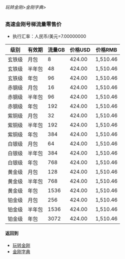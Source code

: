 ###### 玩转金刚>金刚字典>
### 高速金刚号梯流量零售价

- 执行汇率：人民币/美元=7.00000000

|级别|有效期|流量GB|价格USD|价格RMB|
|------| ------| ------| ------|------| 
| 玄铁级 |月包|8|424.00|1,510.46|
| 玄铁级 |半年包|48|424.00|1,510.46|
| 玄铁级 |年包|96|424.00|1,510.46|
| 赤钢级 |月包|16|424.00|1,510.46|
| 赤钢级 |半年包|96|424.00|1,510.46|
| 赤钢级 |年包|192|424.00|1,510.46|
| 紫铜级 |月包|32|424.00|1,510.46|
| 紫铜级 |半年包|192|424.00|1,510.46|
| 紫铜级 |年包|384|424.00|1,510.46|
| 白银级 |月包|64|424.00|1,510.46|
| 白银级 |半年包|384|424.00|1,510.46|
| 白银级 |年包|768|424.00|1,510.46|
| 黄金级 |月包|128|424.00|1,510.46|
| 黄金级 |半年包|768|424.00|1,510.46|
| 黄金级 |年包|1536|424.00|1,510.46|
| 铂金级 |月包|256|424.00|1,510.46|
| 铂金级 |半年包|1536|424.00|1,510.46|
| 铂金级 |年包|3072|424.00|1,510.46|


#### 返回到
- [玩转金刚](https://github.com/a2zitpro/web/blob/master/LadderFree/A.md)
- [金刚字典](https://github.com/a2zitpro/web/blob/master/LadderFree/kkDictionary/KKDictionary.md)
